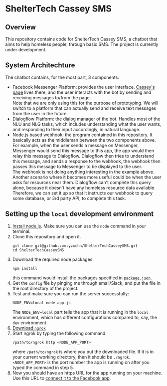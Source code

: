# ShelterTech Cassey SMS
## Overview
This repository contains code for ShelterTech Cassey SMS, a chatbot that aims to help homeless people, through basic SMS. 
The project is currently under development.

## System Architechture
The chatbot contains, for the most part, 3 components:
* Facebook Messenger Platform: provides the user interface. [Cassey's page](https://www.facebook.com/Cassey-SMS-dev-2057865007793369/) lives there, and the user interacts with the 
  bot by sending and receiving messages to/from the page.   
  Note that we are only using this for the purpose of prototyping. We will switch to a platform that can actually send and 
  receive text messages from the user in the future. 
* Dialogflow Platform: the dialog manager of the bot. Handles most of the NLU and NLG tasks, which includes understanding 
  what the user wants, and responding to their input accordingly, in natural language.
* Node.js based webhook: the program contained in this repository. It basically acts as the middleman between the two 
  components above.   
  For example, when the user sends a message on Messenger, Messenger would send this message to this app, 
  the app would then relay this message to Dialogflow. Dialogflow then tries to understand this message, and sends a response 
  to the webhook, the webhook then passes this message to Messenger to be displayed to the user.   
  The webhook is not doing anything interesting in the example above. Another scenario where it becomes more useful could be 
  when the user asks for resources near them. Dialogflow can't complete this query alone, because it doesn't have any homeless 
  resource data available. Therefore, we can set it up so that it instructs our webhook to query some database, or 3rd party
  API, to complete this task. 

## Setting up the `local` development environment
1. [Install node.js](https://nodejs.org/en/download/). Make sure you can use the `node` command in your terminal. 
2. Clone this repository and open it.
   ```shell
   git clone git@github.com:yzxchn/ShelterTechCasseySMS.git
   cd ShelterTechCasseySMS
   ```
3. Download the required node packages:
   ```shell
   npm install
   ```
   this command would install the packages specified in [`package.json`](ShelterTechCasseySMS/package.json).
4. Get the `config` file by pinging me through email/Slack, and put the file in the root directory of the project.
5. Test and make sure you can run the server successfully: 
   ```shell
   NODE_ENV=local node app.js
   ```
   The `NODE_ENV=local` part tells the app that it is running in the `local` environment, which has different configurations
   compared to, say, the `dev` environment.
6. [Download `ngrok`](https://ngrok.com/download)
7. Start ngrok by typing the following command:
   ```shell
   /path/to/ngrok http <NODE_APP_PORT>
   ```
   where `/path/to/ngrok` is where you put the downloaded file. If it is in your current working directory, then it should be 
   `./ngrok`. `<NODE_APP_PORT>` is the port number the app is running on after you typed the command in step 5.
8. Now you should have an https URL for the app running on your machine. Use this URL to 
   [connect it to the Facebook app]( https://developers.facebook.com/docs/messenger-platform/getting-started/app-setup). 
   
